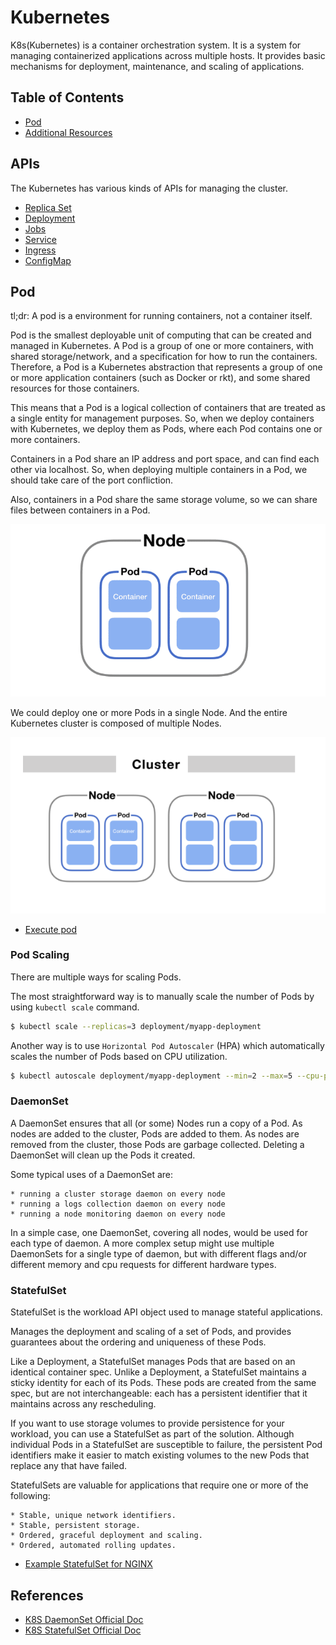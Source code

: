 # Kubernetes

K8s(Kubernetes) is a container orchestration system. It is a system for managing containerized applications across multiple hosts. It provides basic mechanisms for deployment, maintenance, and scaling of applications.

## Table of Contents

- [Pod](#pod)
- [Additional Resources](#additional-resources)

## APIs

The Kubernetes has various kinds of APIs for managing the cluster.

- [Replica Set](./replicaset/)
- [Deployment](./deployment/)
- [Jobs](./jobs/)
- [Service](./service/)
- [Ingress](./ingress/)
- [ConfigMap](./configmap/)

## Pod

tl;dr: A pod is a environment for running containers, not a container itself.

Pod is the smallest deployable unit of computing that can be created and managed in Kubernetes.
A Pod is a group of one or more containers, with shared storage/network, and a specification for how to run the containers.
Therefore, a Pod is a Kubernetes abstraction that represents a group of one or more application containers (such as Docker or rkt), and some shared resources for those containers.

This means that a Pod is a logical collection of containers that are treated as a single entity for management purposes.
So, when we deploy containers with Kubernetes, we deploy them as Pods, where each Pod contains one or more containers.

Containers in a Pod share an IP address and port space, and can find each other via localhost.
So, when deploying multiple containers in a Pod, we should take care of the port confliction.

Also, containers in a Pod share the same storage volume, so we can share files between containers in a Pod.

![Pods](./imgs/k8s_pod.png)

We could deploy one or more Pods in a single Node. And the entire Kubernetes cluster is composed of multiple Nodes.

![K8s cluster](./imgs/k8s_cluster.png)

- [Execute pod](./pod-execution/)

### Pod Scaling

There are multiple ways for scaling Pods.

The most straightforward way is to manually scale the number of Pods by using `kubectl scale` command.

```bash
$ kubectl scale --replicas=3 deployment/myapp-deployment
```

Another way is to use `Horizontal Pod Autoscaler` (HPA) which automatically scales the number of Pods based on CPU utilization.

```bash
$ kubectl autoscale deployment/myapp-deployment --min=2 --max=5 --cpu-percent=80
```

### DaemonSet

A DaemonSet ensures that all (or some) Nodes run a copy of a Pod.
As nodes are added to the cluster, Pods are added to them.
As nodes are removed from the cluster, those Pods are garbage collected.
Deleting a DaemonSet will clean up the Pods it created.

Some typical uses of a DaemonSet are:

    * running a cluster storage daemon on every node
    * running a logs collection daemon on every node
    * running a node monitoring daemon on every node

In a simple case, one DaemonSet, covering all nodes, would be used for each type of daemon.
A more complex setup might use multiple DaemonSets for a single type of daemon, but with different flags and/or different memory and cpu requests for different hardware types.

### StatefulSet

StatefulSet is the workload API object used to manage stateful applications.

Manages the deployment and scaling of a set of Pods, and provides guarantees about the ordering and uniqueness of these Pods.

Like a Deployment, a StatefulSet manages Pods that are based on an identical container spec.
Unlike a Deployment, a StatefulSet maintains a sticky identity for each of its Pods.
These pods are created from the same spec, but are not interchangeable: each has a persistent identifier that it maintains across any rescheduling.

If you want to use storage volumes to provide persistence for your workload, you can use a StatefulSet as part of the solution.
Although individual Pods in a StatefulSet are susceptible to failure, the persistent Pod identifiers make it easier to match existing volumes to the new Pods that replace any that have failed.

StatefulSets are valuable for applications that require one or more of the following:

    * Stable, unique network identifiers.
    * Stable, persistent storage.
    * Ordered, graceful deployment and scaling.
    * Ordered, automated rolling updates.

- [Example StatefulSet for NGINX](./statefulset-nginx.yaml)

## References

- [K8S DaemonSet Official Doc](https://kubernetes.io/docs/concepts/workloads/controllers/daemonset/)
- [K8S StatefulSet Official Doc](https://kubernetes.io/docs/concepts/workloads/controllers/statefulset/)
